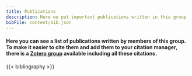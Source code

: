 ```yaml
---
title: Publications
description: Here we put important publications written in this group
bibFile: content/bib.json
---
```


#### Here you can see a list of publications written by members of this group. To make it easier to cite them and add them to your citation manager, there is a [Zotero group](https://www.zotero.org/groups/5408608/computationalcommunicationamsterdam) available including all these citations.

{{< bibliography >}}
